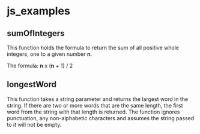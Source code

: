 # js_examples

## sumOfIntegers
This function holds the formula to return the sum of all positive whole integers, one to a given number __n__.

The formula: **n** x (**n** + 1) / 2

## longestWord
This function takes a string parameter and returns the largest word in the string. If there are two or more words that are the same length, the first word from the string with that length is returned. The function ignores punctuation, any non-alphabetic characters and assumes the string passed to it will not be empty.
